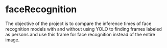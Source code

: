# faceRecognition

The objective of the project is to compare the inference times of face recognition models with and without using YOLO to finding frames labeled as persons and use this frame for face recognition instead of the entire image.
